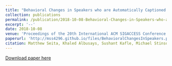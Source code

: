 ```yaml
---
title: "Behavioral Changes in Speakers who are Automatically Captioned in Meetings with Deaf or Hard-of-Hearing Peers"
collection: publications
permalink: /publication/2018-10-08-Behavioral-Changes-in-Speakers-who-are-Automatically-Captioned-in-Meetings-with-Deaf-or-Hard-of-Hearing Peers
excerpt: '--'
date: 2018-10-08
venue: 'Proceedings of the 20th International ACM SIGACCESS Conference on Computers and Accessibility'
paperurl: 'http://mss4296.github.io/files/BehavioralChangesInSpeakers.pdf'
citation: Matthew Seita, Khaled Albusays, Sushant Kafle, Michael Stinson, and Matt Huenerfauth. 2018. “Behavioral Changes in Speakers who are Automatically Captioned in Meetings with Deaf or Hard-of-Hearing Peers.” In Proceedings of the 20th International ACM SIGACCESS Conference on Computers and Accessibility (ASSETS '18). Association for Computing Machinery, New York, NY, USA, 68–80.
---
```


[Download paper here](http://academicpages.github.io/files/paper3.pdf)
